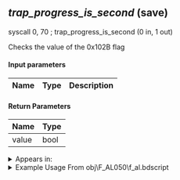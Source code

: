 ## *trap_progress_is_second* (save)

syscall 0, 70 ; trap_progress_is_second (0 in, 1 out)

Checks the value of the 0x102B flag

#### Input parameters
| Name | Type | Description
|------|------|------------


#### Return Parameters
| Name | Type
|------|-----
| value   | bool   


<details>
	<summary>Appears in:</summary>
| filename | Entity (obj)
|----------|-------------
| obj\F_AL050\f_al.bdscript       | ((F) ??? (AL))          
| obj\F_BB040\f_bb.bdscript       | ((F) ??? - Invisible Armor? (BB))          
| obj\F_BB070\f_bb.bdscript       | ((F) ??? - Something from Shadow Stalker? (B))          
| obj\F_HE000\f_he.bdscript       | ((F) Standing Torch (HE))          
| obj\F_MU040\f_mu.bdscript       | ((F) Bunch of fireworks (MU))          
| obj\F_MU050\f_mu.bdscript       | ((F) Firework (Rocket) (MU))          
| obj\F_MU060\f_mu.bdscript       | ((F) Drive Orb Wagon (MU))          
| obj\F_NM070\f_nm.bdscript       | ((F) Merry-go-round (NM))          

</details>

<details>
	<summary>Example Usage From obj\F_AL050\f_al.bdscript</summary>
L136:
 popToSp 0
 syscall 0, 70 ; trap_progress_is_second (0 in, 1 out)
 dup 
 jz L146
 pushFromFSpVal 160
 eqzv
</details>

